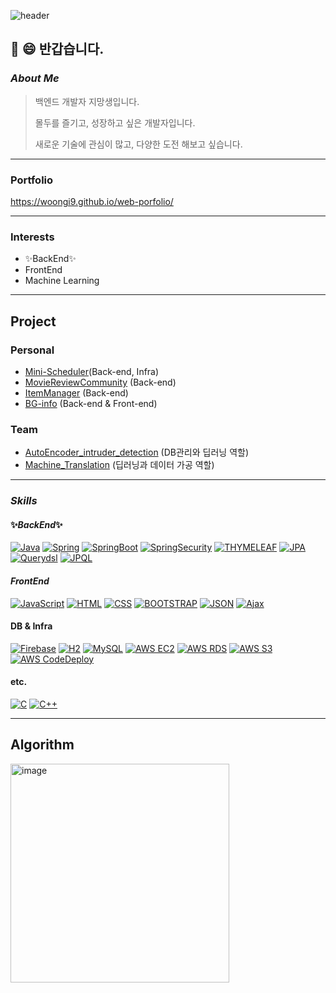![header](https://capsule-render.vercel.app/api?type=waving&color=auto&height=300&section=header&text=코드%20박물관&fontSize=70)


##   :wave: :smile: 반갑습니다.

### _About Me_

> 백엔드 개발자 지망생입니다.
>
> 몰두를 즐기고, 성장하고 싶은 개발자입니다.
>
> 새로운 기술에 관심이 많고, 다양한 도전 해보고 싶습니다.


---

### Portfolio

https://woongi9.github.io/web-porfolio/

---

### Interests

- ✨BackEnd✨
- FrontEnd
- Machine Learning

---

## Project

### Personal

- [Mini-Scheduler](https://github.com/Woongi9/mini-scheduler)(Back-end, Infra)
- [MovieReviewCommunity](https://github.com/Woongi9/MovieReviewCommunity) (Back-end)
- [ItemManager](https://github.com/Woongi9/ItemManager) (Back-end)
- [BG-info](https://github.com/Woongi9/DB_React-Project) (Back-end & Front-end)



### Team

- [AutoEncoder_intruder_detection](https://github.com/Woongi9/autoencoder_intruder_detection) (DB관리와 딥러닝 역할)
- [Machine_Translation](https://github.com/Woongi9/machine_translation) (딥러닝과 데이터 가공 역할)

---

### _*Skills*_

#### ✨_BackEnd_✨

[![Java](https://img.shields.io/badge/Java-05959F?style=flat-square&logo=Java&logoColor=white)](https://github.com/Woongi9/Algorythm_)
[![Spring](https://img.shields.io/badge/Spring-05959F?style=flat-square&logo=Spring&logoColor=white)](https://github.com/Woongi9/MovieReviewCommunity)
[![SpringBoot](https://img.shields.io/badge/SpringBoot-05959F?style=flat-square&logo=SpringBoot&logoColor=white)](https://github.com/Woongi9/MovieReviewCommunity)
[![SpringSecurity](https://img.shields.io/badge/SpringSecurity-05959F?style=flat-square&logo=SpringSecurity&logoColor=white)](https://img.shields.io/badge/SpringBoot-05959F?style=flat-square&logo=SpringBoot&logoColor=white)
[![THYMELEAF](https://img.shields.io/badge/THYMELEAF-05959F?style=flat-square&logo=THYMELEAF&logoColor=white)](https://github.com/Woongi9/MovieReviewCommunity)
[![JPA](https://img.shields.io/badge/JPA-05959F?style=flat-square&logo=JPA&logoColor=white)](https://github.com/Woongi9/MovieReviewCommunity)
[![Querydsl](https://img.shields.io/badge/Querydsl-05959F?style=flat-square&logo=Querydsl&logoColor=white)](https://github.com/Woongi9/MovieReviewCommunity)
[![JPQL](https://img.shields.io/badge/JPQL-05959F?style=flat-square&logo=JPQL&logoColor=white)](https://github.com/Woongi9/MovieReviewCommunity)


#### _FrontEnd_

[![JavaScript](https://img.shields.io/badge/JavaScript-F5909F?style=flat-square&logo=JavaScript&logoColor=white)](https://github.com/Woongi9/MovieReviewCommunity)
[![HTML](https://img.shields.io/badge/HTML-F5909F?style=flat-square&logo=HTML&logoColor=white)](https://github.com/Woongi9/DB_React-Project)
[![CSS](https://img.shields.io/badge/CSS-F5909F?style=flat-square&logo=CSS&logoColor=white)](https://github.com/Woongi9/DB_React-Project)
[![BOOTSTRAP](https://img.shields.io/badge/BOOTSTRAP-F5909F?style=flat-square&logo=BOOTSTRAP&logoColor=white)](https://github.com/Woongi9/MovieReviewCommunity)
[![JSON](https://img.shields.io/badge/JSON-F5909F?style=flat-square&logo=JSON&logoColor=white)](https://github.com/Woongi9/DB_React-Project)
[![Ajax](https://img.shields.io/badge/PHP-F5909F?style=flat-square&logo=Ajax&logoColor=white)](https://github.com/Woongi9/MovieReviewCommunity)


#### DB & Infra
[![Firebase](https://img.shields.io/badge/Firebase-9F9590?style=flat-square&logo=Firebase&logoColor=white)](https://github.com/Woongi9/autoencoder_intruder_detection)
[![H2](https://img.shields.io/badge/H2-9F9590?style=flat-square&logo=H2&logoColor=white)](https://github.com/Woongi9/MovieReviewCommunity)
[![MySQL](https://img.shields.io/badge/MySQL-9F9590?style=flat-square&logo=MySQL&logoColor=white)](https://github.com/Woongi9/mini-scheduler)
[![AWS EC2](https://img.shields.io/badge/AWS_EC2-9F9590?style=flat-square&logo=EC2&logoColor=white)](https://github.com/Woongi9/mini-scheduler)
[![AWS RDS](https://img.shields.io/badge/AWS_RDS-9F9590?style=flat-square&logo=RDS&logoColor=white)](https://github.com/Woongi9/mini-scheduler)
[![AWS S3](https://img.shields.io/badge/AWS_S3-9F9590?style=flat-square&logo=S3&logoColor=white)](https://github.com/Woongi9/mini-scheduler)
[![AWS CodeDeploy](https://img.shields.io/badge/AWS_CodeDeploy-9F9590?style=flat-square&logo=CodeDeploy&logoColor=white)](https://github.com/Woongi9/mini-scheduler)




#### etc.
[![C](https://img.shields.io/badge/C-9F9590?style=flat-square&logo=C&logoColor=white)](https://github.com/Woongi9)
[![C++](https://img.shields.io/badge/C++-9F9590?style=flat-square&logo=C++&logoColor=white)](https://github.com/Woongi9)

---

## Algorithm

<img width="350" alt="image" src="https://user-images.githubusercontent.com/79649052/188319902-3c96c813-a918-4e2e-abd8-909a20536643.png">

